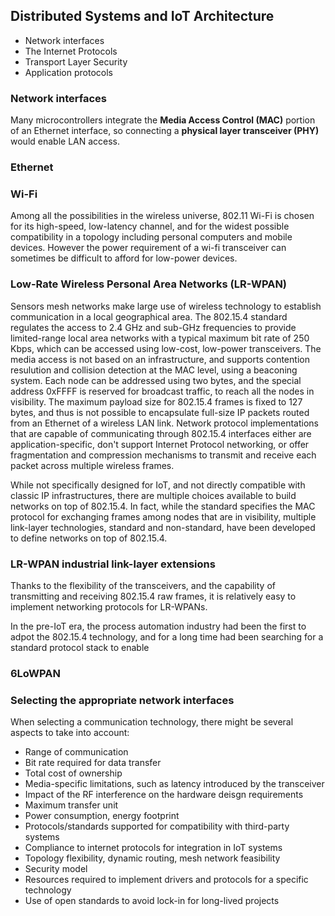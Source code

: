 ## Distributed Systems and IoT Architecture

- Network interfaces
- The Internet Protocols
- Transport Layer Security
- Application protocols

### Network interfaces

Many microcontrollers integrate the **Media Access Control (MAC)** portion of an Ethernet interface, so connecting a **physical layer transceiver (PHY)** would enable LAN access. 

### Ethernet

### Wi-Fi

Among all the possibilities in the wireless universe, 802.11 Wi-Fi is chosen for its high-speed, low-latency channel, and for the widest possible compatibility in a topology including personal computers and mobile devices. However the power requirement of a wi-fi transceiver can sometimes be difficult to afford for low-power devices. 

### Low-Rate Wireless Personal Area Networks (LR-WPAN)

Sensors mesh networks make large use of wireless technology to establish communication in a local geographical area. The 802.15.4 standard regulates the access to 2.4 GHz and sub-GHz frequencies to provide limited-range local area networks with a typical maximum bit rate of 250 Kbps, which can be accessed using low-cost, low-power transceivers. The media access is not based on an infrastructure, and supports contention resulution and collision detection at the MAC level, using a beaconing system. Each node can be addressed using two bytes, and the special address 0xFFFF is reserved for broadcast traffic, to reach all the nodes in visibility. The maximum payload size for 802.15.4 frames is fixed to 127 bytes, and thus is not possible to encapsulate full-size IP packets routed from an Ethernet of a wireless LAN link. Network protocol implementations that are capable of communicating through 802.15.4 interfaces either are application-specific, don't support Internet Protocol networking, or offer fragmentation and compression mechanisms to transmit and receive each packet across multiple wireless frames. 

While not specifically designed for IoT, and not directly compatible with classic IP infrastructures, there are multiple choices available to build networks on top of 802.15.4. In fact, while the standard specifies the MAC protocol for exchanging frames among nodes that are in visibility, multiple link-layer technologies, standard and non-standard, have been developed to define networks on top of 802.15.4.

### LR-WPAN industrial link-layer extensions

Thanks to the flexibility of the transceivers, and the capability of transmitting and receiving 802.15.4 raw frames, it is relatively easy to implement networking protocols for LR-WPANs.

In the pre-IoT era, the process automation industry had been the first to adpot the 802.15.4 technology, and for a long time had been searching for a standard protocol stack to enable 

### 6LoWPAN

### Selecting the appropriate network interfaces

When selecting a communication technology, there might be several aspects to take into account:

- Range of communication
- Bit rate required for data transfer
- Total cost of ownership
- Media-specific limitations, such as latency introduced by the transceiver
- Impact of the RF interference on the hardware deisgn requirements
- Maximum transfer unit
- Power consumption, energy footprint
- Protocols/standards supported for compatibility with third-party systems
- Compliance to internet protocols for integration in IoT systems
- Topology flexibility, dynamic routing, mesh network feasibility
- Security model
- Resources required to implement drivers and protocols for a specific technology
- Use of open standards to avoid lock-in for long-lived projects

